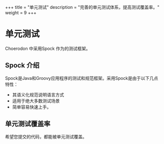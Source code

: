+++
title = "单元测试"
description = "完善的单元测试体系，提高测试覆盖率。"
weight = 9
+++

# 单元测试

Choerodon 中采用Spock 作为的测试框架。

## Spock 介绍

Spock是Java和Groovy应用程序的测试和规范框架。采用Spock是由于以下几点特性：

- 其语义化规范说明语言方式
- 适用于绝大多数测试场景
- 简单容易快速上手。

## 单元测试覆盖率

希望您提交的代码，都能被单元测试覆盖。